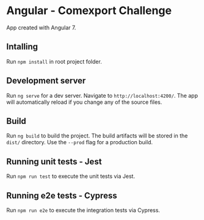 # Angular - Comexport Challenge

App created with Angular 7.

## Intalling

Run `npm install` in root project folder.

## Development server

Run `ng serve` for a dev server. Navigate to `http://localhost:4200/`. The app will automatically reload if you change any of the source files.

## Build

Run `ng build` to build the project. The build artifacts will be stored in the `dist/` directory. Use the `--prod` flag for a production build.

## Running unit tests - Jest

Run `npm run test` to execute the unit tests via Jest.

## Running e2e tests - Cypress

Run `npm run e2e` to execute the integration tests via Cypress.
